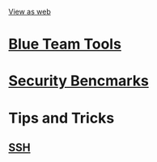 [View as web](https://hrunkaru.github.io/)

# [Blue Team Tools](bluetools/links.md)

# [Security Bencmarks](SecBenchmark/links.md)

# Tips and Tricks
## [SSH](tipstricks/ssh.md)
